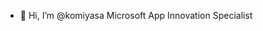 - 👋 Hi, I’m @komiyasa Microsoft App Innovation Specialist

<!---
komiyasa/komiyasa is a ✨ special ✨ repository because its `README.md` (this file) appears on your GitHub profile.
You can click the Preview link to take a look at your changes.
--->
